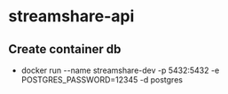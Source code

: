 # streamshare-api

## Create container db

- docker run --name streamshare-dev -p 5432:5432 -e POSTGRES_PASSWORD=12345 -d postgres
